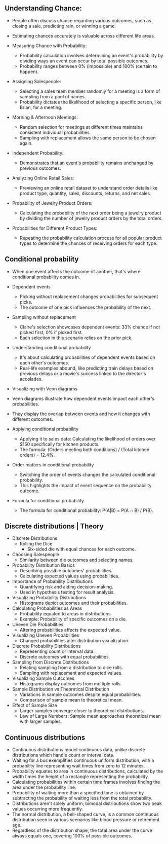 ## Understanding Chance:
  - People often discuss chance regarding various outcomes, such as closing a sale, predicting rain, or winning a game.
  - Estimating chances accurately is valuable across different life areas.

- Measuring Chance with Probability:
  - Probability calculation involves determining an event's probability by dividing ways an event can occur by total possible outcomes.
  - Probability ranges between 0% (impossible) and 100% (certain to happen).

- Assigning Salespeople:
  - Selecting a sales team member randomly for a meeting is a form of sampling from a pool of names.
  - Probability dictates the likelihood of selecting a specific person, like Brian, for a meeting.

- Morning & Afternoon Meetings:
  - Random selection for meetings at different times maintains consistent individual probabilities.
  - Sampling with replacement allows the same person to be chosen again.

- Independent Probability:
  - Demonstrates that an event's probability remains unchanged by previous outcomes.

- Analyzing Online Retail Sales:
  - Previewing an online retail dataset to understand order details like product type, quantity, sales, discounts, returns, and net sales.

- Probability of Jewelry Product Orders:
  - Calculating the probability of the next order being a jewelry product by dividing the number of jewelry product orders by the total orders.

- Probabilities for Different Product Types:
  - Repeating the probability calculation process for all popular product types to determine the chances of receiving orders for each type.

## Conditional probability
- When one event affects the outcome of another, that's where conditional probability comes in.
- Dependent events
  - Picking without replacement changes probabilities for subsequent picks.
  - The outcome of one pick influences the probability of the next.
- Sampling without replacement
  - Claire's selection showcases dependent events: 33% chance if not picked first, 0% if picked first.
  - Each selection in this scenario relies on the prior pick.

- Understanding conditional probability
  - It's about calculating probabilities of dependent events based on each other's outcomes.
  - Real-life examples abound, like predicting train delays based on previous delays or a movie's success linked to the director's accolades.

- Visualizing with Venn diagrams
 - Venn diagrams illustrate how dependent events impact each other's probabilities.
 - They display the overlap between events and how it changes with different outcomes.

- Applying conditional probability
  - Applying it to sales data: Calculating the likelihood of orders over $150 specifically for kitchen products.
  - The formula: (Orders meeting both conditions) / (Total kitchen orders) = 12.4%.

- Order matters in conditional probability
  - Switching the order of events changes the calculated conditional probability.
  - This highlights the impact of event sequence on the probability outcome.
- Formula for conditional probability
  - The formula for conditional probability: P(A|B) = P(A ∩ B) / P(B).

## Discrete distributions | Theory
- Discrete Distributions
  - Rolling the Dice
    - Six-sided die with equal chances for each outcome.
- Choosing Salespeople
  - Similarity between die outcomes and selecting names.
- Probability Distribution Basics
  - Describing possible outcomes' probabilities.
  - Calculating expected values using probabilities.
- Importance of Probability Distributions
  - Quantifying risk and aiding decision-making.
  - Used in hypothesis testing for result analysis.
- Visualizing Probability Distributions
  - Histograms depict outcomes and their probabilities.
- Calculating Probabilities as Areas
  - Probability equated to areas in distributions.
  - Example: Probability of specific outcomes on a die.
- Uneven Die Probabilities
  - Altering probabilities affects the expected value.
- Visualizing Uneven Probabilities
  - Changed probabilities alter distribution visualization.
- Discrete Probability Distributions
  - Representing count or interval data.
  - Discrete outcomes with equal probabilities.
- Sampling from Discrete Distributions
  - Relating sampling from a distribution to dice rolls.
  - Sampling with replacement and expected values.
- Visualizing Sample Outcomes
  - Histograms display outcomes from multiple rolls.
- Sample Distribution vs Theoretical Distribution
  - Variations in sample outcomes despite equal probabilities.
  - Comparison of sample mean to theoretical mean.
- Effect of Sample Size
  - Larger samples converge closer to theoretical distributions.
  - Law of Large Numbers: Sample mean approaches theoretical mean with larger samples.

## Continuous distributions
- Continuous distributions model continuous data, unlike discrete distributions which handle count or interval data.
- Waiting for a bus exemplifies continuous uniform distribution, with a probability line representing wait times from zero to 12 minutes.
- Probability equates to area in continuous distributions, calculated by the width times the height of a rectangle representing the probability.
- Calculating probabilities within certain time frames involves finding the area under the probability line.
- Probability of waiting more than a specified time is obtained by subtracting the probability of waiting less from the total probability.
- Distributions aren't solely uniform; bimodal distributions show two peak values occurring more frequently.
- The normal distribution, a bell-shaped curve, is a common continuous distribution seen in various scenarios like blood pressure or retirement age.
- Regardless of the distribution shape, the total area under the curve always equals one, covering 100% of possible outcomes.
